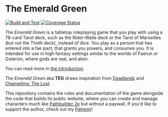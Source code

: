 # The Emerald Green

[![Build and Test](https://github.com/garbados/the-emerald-green/actions/workflows/test.yml/badge.svg)](https://github.com/garbados/the-emerald-green/actions/workflows/test.yml)
[![Coverage Status](https://coveralls.io/repos/github/garbados/the-emerald-green/badge.svg?branch=main)](https://coveralls.io/github/garbados/the-emerald-green?branch=main)

*The Emerald Green* is a tabletop roleplaying game that you play with using a 78-card Tarot deck, such as the Rider-Waite deck or the Tarot of Marseilles (but not the Thoth deck), instead of dice. You play as a person that has entered into a fae pact, that grants you powers, and consumes you. It is intended for use in high fantasy settings similar to the worlds of Faerun or Golarion, where gods are real, and alien.

You can read more in [the introduction](./doc/introduction.md).

*The Emerald Green* aka **TEG** draws inspiration from [Deadlands](https://en.wikipedia.org/wiki/Deadlands) and [Changeling: The Lost](https://en.wikipedia.org/wiki/Changeling:_The_Lost).

This repository contains the rules and documentation of the game alongside the code that builds its public website, where you can create and manage characters much like [Pathbuilder 2e](https://pathbuilder2e.com/) but without a paywall. If you'd like to support the author, check out my [Patreon](https://www.patreon.com/c/garbados)!

